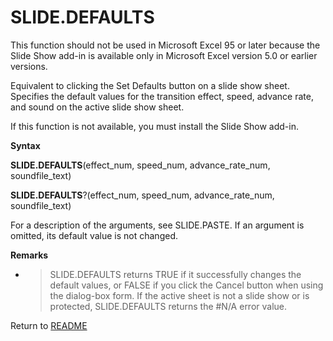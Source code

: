 # SLIDE.DEFAULTS

This function should not be used in Microsoft Excel 95 or later because
the Slide Show add-in is available only in Microsoft Excel version 5.0
or earlier versions.

Equivalent to clicking the Set Defaults button on a slide show sheet.
Specifies the default values for the transition effect, speed, advance
rate, and sound on the active slide show sheet.

If this function is not available, you must install the Slide Show
add-in.

**Syntax**

**SLIDE.DEFAULTS**(effect\_num, speed\_num, advance\_rate\_num,
soundfile\_text)

**SLIDE.DEFAULTS**?(effect\_num, speed\_num, advance\_rate\_num,
soundfile\_text)

For a description of the arguments, see SLIDE.PASTE. If an argument is
omitted, its default value is not changed.

**Remarks**

  - > SLIDE.DEFAULTS returns TRUE if it successfully changes the default
    > values, or FALSE if you click the Cancel button when using the
    > dialog-box form. If the active sheet is not a slide show or is
    > protected, SLIDE.DEFAULTS returns the \#N/A error value.



Return to [README](README.md#S)

